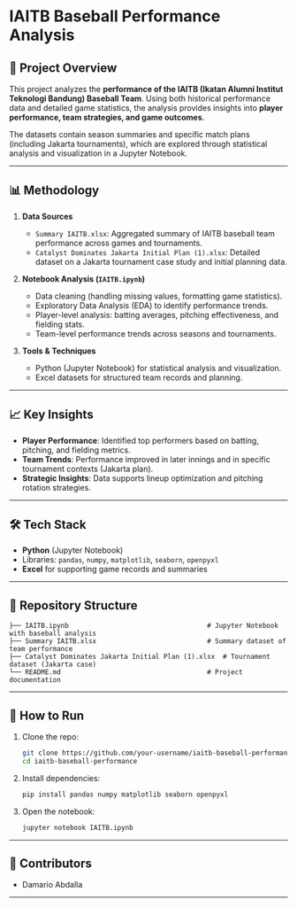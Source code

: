 # IAITB Baseball Performance Analysis

## 📌 Project Overview
This project analyzes the **performance of the IAITB (Ikatan Alumni Institut Teknologi Bandung) Baseball Team**. Using both historical performance data and detailed game statistics, the analysis provides insights into **player performance, team strategies, and game outcomes**.  

The datasets contain season summaries and specific match plans (including Jakarta tournaments), which are explored through statistical analysis and visualization in a Jupyter Notebook.

---

## 📊 Methodology
1. **Data Sources**  
   - `Summary IAITB.xlsx`: Aggregated summary of IAITB baseball team performance across games and tournaments.  
   - `Catalyst Dominates Jakarta Initial Plan (1).xlsx`: Detailed dataset on a Jakarta tournament case study and initial planning data.  

2. **Notebook Analysis (`IAITB.ipynb`)**  
   - Data cleaning (handling missing values, formatting game statistics).  
   - Exploratory Data Analysis (EDA) to identify performance trends.  
   - Player-level analysis: batting averages, pitching effectiveness, and fielding stats.  
   - Team-level performance trends across seasons and tournaments.  

3. **Tools & Techniques**  
   - Python (Jupyter Notebook) for statistical analysis and visualization.  
   - Excel datasets for structured team records and planning.  

---

## 📈 Key Insights
- **Player Performance**: Identified top performers based on batting, pitching, and fielding metrics.  
- **Team Trends**: Performance improved in later innings and in specific tournament contexts (Jakarta plan).  
- **Strategic Insights**: Data supports lineup optimization and pitching rotation strategies.  

---

## 🛠️ Tech Stack
- **Python** (Jupyter Notebook)  
- Libraries: `pandas`, `numpy`, `matplotlib`, `seaborn`, `openpyxl`  
- **Excel** for supporting game records and summaries  

---

## 📂 Repository Structure
```
├── IAITB.ipynb                                   # Jupyter Notebook with baseball analysis
├── Summary IAITB.xlsx                            # Summary dataset of team performance
├── Catalyst Dominates Jakarta Initial Plan (1).xlsx  # Tournament dataset (Jakarta case)
└── README.md                                     # Project documentation
```

---

## 🚀 How to Run
1. Clone the repo:
   ```bash
   git clone https://github.com/your-username/iaitb-baseball-performance.git
   cd iaitb-baseball-performance
   ```
2. Install dependencies:
   ```bash
   pip install pandas numpy matplotlib seaborn openpyxl
   ```
3. Open the notebook:
   ```bash
   jupyter notebook IAITB.ipynb
   ```

---

## 🤝 Contributors
- Damario Abdalla

---